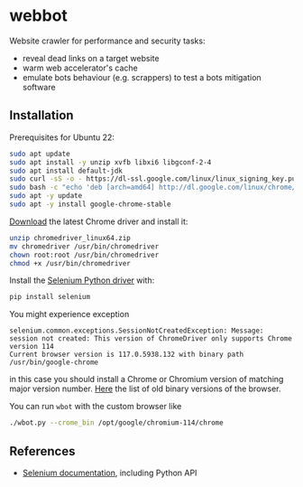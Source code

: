 # webbot

Website crawler for performance and security tasks:
* reveal dead links on a target website
* warm web accelerator's cache
* emulate bots behaviour (e.g. scrappers) to test a bots mitigation software


## Installation

Prerequisites for Ubuntu 22:
```sh
sudo apt update
sudo apt install -y unzip xvfb libxi6 libgconf-2-4
sudo apt install default-jdk
sudo curl -sS -o - https://dl-ssl.google.com/linux/linux_signing_key.pub | apt-key add
sudo bash -c "echo 'deb [arch=amd64] http://dl.google.com/linux/chrome/deb/ stable main' >> /etc/apt/sources.list.d/google-chrome.list"
sudo apt -y update
sudo apt -y install google-chrome-stable
```

[Download](https://chromedriver.storage.googleapis.com/index.html) the latest Chrome
driver and install it:
```sh
unzip chromedriver_linux64.zip
mv chromedriver /usr/bin/chromedriver 
chown root:root /usr/bin/chromedriver
chmod +x /usr/bin/chromedriver
```

Install the [Selenium Python driver](https://pypi.org/project/selenium/) with:
```sh
pip install selenium
```

You might experience exception
```
selenium.common.exceptions.SessionNotCreatedException: Message: session not created: This version of ChromeDriver only supports Chrome version 114
Current browser version is 117.0.5938.132 with binary path /usr/bin/google-chrome
```
in this case you should install a Chrome or Chromium version of matching major
version number. [Here](https://chromium.cypress.io/) the list of old binary versions
of the browser.

You can run `wbot` with the custom browser like
```sh
./wbot.py --crome_bin /opt/google/chromium-114/chrome
```

## References

* [Selenium documentation](https://www.selenium.dev/documentation/), including Python API
